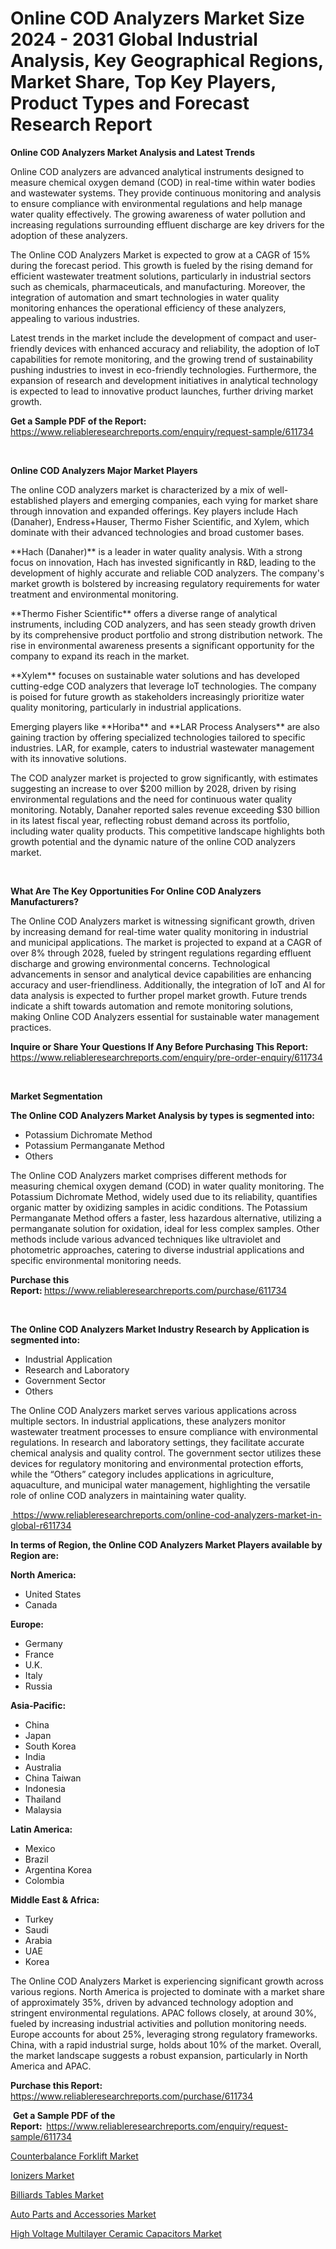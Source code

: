 <p><h1>Online COD Analyzers Market Size 2024 - 2031 Global Industrial Analysis, Key Geographical Regions, Market Share, Top Key Players, Product Types and Forecast Research Report</h1></p><p><strong>Online COD Analyzers Market Analysis and Latest Trends</strong></p>
<p><p>Online COD analyzers are advanced analytical instruments designed to measure chemical oxygen demand (COD) in real-time within water bodies and wastewater systems. They provide continuous monitoring and analysis to ensure compliance with environmental regulations and help manage water quality effectively. The growing awareness of water pollution and increasing regulations surrounding effluent discharge are key drivers for the adoption of these analyzers.</p><p>The Online COD Analyzers Market is expected to grow at a CAGR of 15% during the forecast period. This growth is fueled by the rising demand for efficient wastewater treatment solutions, particularly in industrial sectors such as chemicals, pharmaceuticals, and manufacturing. Moreover, the integration of automation and smart technologies in water quality monitoring enhances the operational efficiency of these analyzers, appealing to various industries.</p><p>Latest trends in the market include the development of compact and user-friendly devices with enhanced accuracy and reliability, the adoption of IoT capabilities for remote monitoring, and the growing trend of sustainability pushing industries to invest in eco-friendly technologies. Furthermore, the expansion of research and development initiatives in analytical technology is expected to lead to innovative product launches, further driving market growth.</p></p>
<p><strong>Get a Sample PDF of the Report:&nbsp;</strong> <a href="https://www.reliableresearchreports.com/enquiry/request-sample/611734?utm_campaign=12&utm_medium=2&utm_source=Github&utm_content=ia&utm_term=29092024&utm_id=online-cod-analyzers">https://www.reliableresearchreports.com/enquiry/request-sample/611734</a></p>
<p>&nbsp;</p>
<p><strong>Online COD Analyzers Major Market Players</strong></p>
<p><p>The online COD analyzers market is characterized by a mix of well-established players and emerging companies, each vying for market share through innovation and expanded offerings. Key players include Hach (Danaher), Endress+Hauser, Thermo Fisher Scientific, and Xylem, which dominate with their advanced technologies and broad customer bases.</p><p>**Hach (Danaher)** is a leader in water quality analysis. With a strong focus on innovation, Hach has invested significantly in R&D, leading to the development of highly accurate and reliable COD analyzers. The company's market growth is bolstered by increasing regulatory requirements for water treatment and environmental monitoring.</p><p>**Thermo Fisher Scientific** offers a diverse range of analytical instruments, including COD analyzers, and has seen steady growth driven by its comprehensive product portfolio and strong distribution network. The rise in environmental awareness presents a significant opportunity for the company to expand its reach in the market.</p><p>**Xylem** focuses on sustainable water solutions and has developed cutting-edge COD analyzers that leverage IoT technologies. The company is poised for future growth as stakeholders increasingly prioritize water quality monitoring, particularly in industrial applications.</p><p>Emerging players like **Horiba** and **LAR Process Analysers** are also gaining traction by offering specialized technologies tailored to specific industries. LAR, for example, caters to industrial wastewater management with its innovative solutions.</p><p>The COD analyzer market is projected to grow significantly, with estimates suggesting an increase to over $200 million by 2028, driven by rising environmental regulations and the need for continuous water quality monitoring. Notably, Danaher reported sales revenue exceeding $30 billion in its latest fiscal year, reflecting robust demand across its portfolio, including water quality products. This competitive landscape highlights both growth potential and the dynamic nature of the online COD analyzers market.</p></p>
<p>&nbsp;</p>
<p><strong>What Are The Key Opportunities For Online COD Analyzers Manufacturers?</strong></p>
<p><p>The Online COD Analyzers market is witnessing significant growth, driven by increasing demand for real-time water quality monitoring in industrial and municipal applications. The market is projected to expand at a CAGR of over 8% through 2028, fueled by stringent regulations regarding effluent discharge and growing environmental concerns. Technological advancements in sensor and analytical device capabilities are enhancing accuracy and user-friendliness. Additionally, the integration of IoT and AI for data analysis is expected to further propel market growth. Future trends indicate a shift towards automation and remote monitoring solutions, making Online COD Analyzers essential for sustainable water management practices.</p></p>
<p><strong>Inquire or Share Your Questions If Any Before Purchasing This Report:</strong> <a href="https://www.reliableresearchreports.com/enquiry/pre-order-enquiry/611734?utm_campaign=12&utm_medium=2&utm_source=Github&utm_content=ia&utm_term=29092024&utm_id=online-cod-analyzers">https://www.reliableresearchreports.com/enquiry/pre-order-enquiry/611734</a></p>
<p>&nbsp;</p>
<p><strong>Market Segmentation</strong></p>
<p><strong>The Online COD Analyzers Market Analysis by types is segmented into:</strong></p>
<p><ul><li>Potassium Dichromate Method</li><li>Potassium Permanganate Method</li><li>Others</li></ul></p>
<p><p>The Online COD Analyzers market comprises different methods for measuring chemical oxygen demand (COD) in water quality monitoring. The Potassium Dichromate Method, widely used due to its reliability, quantifies organic matter by oxidizing samples in acidic conditions. The Potassium Permanganate Method offers a faster, less hazardous alternative, utilizing a permanganate solution for oxidation, ideal for less complex samples. Other methods include various advanced techniques like ultraviolet and photometric approaches, catering to diverse industrial applications and specific environmental monitoring needs.</p></p>
<p><strong>Purchase this Report:&nbsp;</strong><a href="https://www.reliableresearchreports.com/purchase/611734?utm_campaign=12&utm_medium=2&utm_source=Github&utm_content=ia&utm_term=29092024&utm_id=online-cod-analyzers">https://www.reliableresearchreports.com/purchase/611734</a></p>
<p>&nbsp;</p>
<p><strong>The Online COD Analyzers Market Industry Research by Application is segmented into:</strong></p>
<p><ul><li>Industrial Application</li><li>Research and Laboratory</li><li>Government Sector</li><li>Others</li></ul></p>
<p><p>The Online COD Analyzers market serves various applications across multiple sectors. In industrial applications, these analyzers monitor wastewater treatment processes to ensure compliance with environmental regulations. In research and laboratory settings, they facilitate accurate chemical analysis and quality control. The government sector utilizes these devices for regulatory monitoring and environmental protection efforts, while the “Others” category includes applications in agriculture, aquaculture, and municipal water management, highlighting the versatile role of online COD analyzers in maintaining water quality.</p></p>
<p><a href="https://www.reliableresearchreports.com/online-cod-analyzers-market-in-global-r611734?utm_campaign=12&utm_medium=2&utm_source=Github&utm_content=ia&utm_term=29092024&utm_id=online-cod-analyzers">&nbsp;https://www.reliableresearchreports.com/online-cod-analyzers-market-in-global-r611734</a></p>
<p><strong>In terms of Region, the Online COD Analyzers Market Players available by Region are:</strong></p>
<p>
    <p> <strong> North America: </strong>
        <ul>
            <li>United States</li>
            <li>Canada</li>
        </ul>
        </p> 
    <p> <strong> Europe: </strong>
        <ul>
            <li>Germany</li>
            <li>France</li>
            <li>U.K.</li>
            <li>Italy</li>
            <li>Russia</li>
        </ul>
        </p> 
    <p> <strong> Asia-Pacific: </strong>
        <ul>
            <li>China</li>
            <li>Japan</li>
            <li>South Korea</li>
            <li>India</li>
            <li>Australia</li>
            <li>China Taiwan</li>
            <li>Indonesia</li>
            <li>Thailand</li>
            <li>Malaysia</li>
        </ul>
        </p> 
    <p> <strong> Latin America: </strong>
        <ul>
            <li>Mexico</li>
            <li>Brazil</li>
            <li>Argentina Korea</li>
            <li>Colombia</li>
        </ul>
        </p> 
    <p> <strong> Middle East & Africa: </strong>
        <ul>
            <li>Turkey</li>
            <li>Saudi</li>
            <li>Arabia</li>
            <li>UAE</li>
            <li>Korea</li>
        </ul>
    </p>
    </p>
<p><p>The Online COD Analyzers Market is experiencing significant growth across various regions. North America is projected to dominate with a market share of approximately 35%, driven by advanced technology adoption and stringent environmental regulations. APAC follows closely, at around 30%, fueled by increasing industrial activities and pollution monitoring needs. Europe accounts for about 25%, leveraging strong regulatory frameworks. China, with a rapid industrial surge, holds about 10% of the market. Overall, the market landscape suggests a robust expansion, particularly in North America and APAC.</p></p>
<p><strong>Purchase this Report: </strong><a href="https://www.reliableresearchreports.com/purchase/611734?utm_campaign=12&utm_medium=2&utm_source=Github&utm_content=ia&utm_term=29092024&utm_id=online-cod-analyzers">https://www.reliableresearchreports.com/purchase/611734</a></p>
<p>&nbsp;<strong>Get a Sample PDF of the Report:&nbsp;&nbsp;</strong><a href="https://www.reliableresearchreports.com/enquiry/request-sample/611734?utm_campaign=12&utm_medium=2&utm_source=Github&utm_content=ia&utm_term=29092024&utm_id=online-cod-analyzers">https://www.reliableresearchreports.com/enquiry/request-sample/611734</a></p>
<p><strong></strong></p>
<p><p><a href="https://github.com/KamrulHadi87/Market-Research-Report-List-1/blob/main/counterbalance-forklift-market.md?utm_campaign=12&utm_medium=2&utm_source=Github&utm_content=ia&utm_term=29092024&utm_id=online-cod-analyzers">Counterbalance Forklift Market</a></p><p><a href="https://issuu.com/reportprime-2/docs/ionizers-market-size-2030.pptx_96c4c32eed13ee?utm_campaign=12&utm_medium=2&utm_source=Github&utm_content=ia&utm_term=29092024&utm_id=online-cod-analyzers">Ionizers Market</a></p><p><a href="https://www.linkedin.com/pulse/strategic-roadmap-global-billiards-tables-market-insights-nfhkf?trackingId=HS5W4BKOT0%2By39gUlazFsA%3D%3D&utm_campaign=12&utm_medium=2&utm_source=Github&utm_content=ia&utm_term=29092024&utm_id=online-cod-analyzers">Billiards Tables Market</a></p><p><a href="https://www.linkedin.com/pulse/insights-auto-parts-accessories-market-share-competitive-hirif?utm_campaign=12&utm_medium=2&utm_source=Github&utm_content=ia&utm_term=29092024&utm_id=online-cod-analyzers">Auto Parts and Accessories Market</a></p><p><a href="https://issuu.com/reportprime-2/docs/high-voltage-multilayer-ceramic-cap_d4cded690ff34b?utm_campaign=12&utm_medium=2&utm_source=Github&utm_content=ia&utm_term=29092024&utm_id=online-cod-analyzers">High Voltage Multilayer Ceramic Capacitors Market</a></p></p>